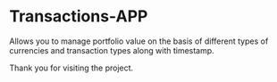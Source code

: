 # Transactions-APP

Allows you to manage portfolio value on the basis of different types of currencies and transaction types along with timestamp.

Thank you for visiting the project.
